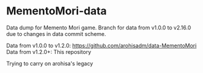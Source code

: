 # MementoMori-data

Data dump for Memento Mori game. 
Branch for data from v1.0.0 to v2.16.0 due to changes in data commit scheme.

Data from v1.0.0 to v1.2.0: https://github.com/arohisadm/data-MementoMori
Data from v1.2.0+: This repository

Trying to carry on arohisa's legacy
